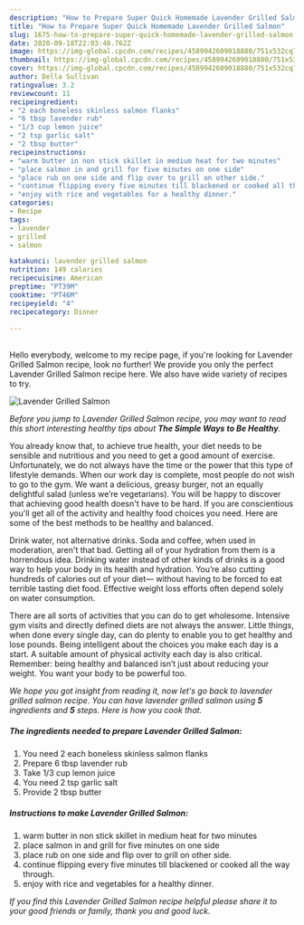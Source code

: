 ```yaml
---
description: "How to Prepare Super Quick Homemade Lavender Grilled Salmon"
title: "How to Prepare Super Quick Homemade Lavender Grilled Salmon"
slug: 1675-how-to-prepare-super-quick-homemade-lavender-grilled-salmon
date: 2020-09-18T22:03:48.762Z
image: https://img-global.cpcdn.com/recipes/4589942609018880/751x532cq70/lavender-grilled-salmon-recipe-main-photo.jpg
thumbnail: https://img-global.cpcdn.com/recipes/4589942609018880/751x532cq70/lavender-grilled-salmon-recipe-main-photo.jpg
cover: https://img-global.cpcdn.com/recipes/4589942609018880/751x532cq70/lavender-grilled-salmon-recipe-main-photo.jpg
author: Della Sullivan
ratingvalue: 3.2
reviewcount: 11
recipeingredient:
- "2 each boneless skinless salmon flanks"
- "6 tbsp lavender rub"
- "1/3 cup lemon juice"
- "2 tsp garlic salt"
- "2 tbsp butter"
recipeinstructions:
- "warm butter in non stick skillet in medium heat for two minutes"
- "place salmon in and grill for five minutes on one side"
- "place rub on one side and flip over to grill on other side."
- "continue flipping every five minutes till blackened or cooked all the way through."
- "enjoy with rice and vegetables for a healthy dinner."
categories:
- Recipe
tags:
- lavender
- grilled
- salmon

katakunci: lavender grilled salmon 
nutrition: 149 calories
recipecuisine: American
preptime: "PT39M"
cooktime: "PT46M"
recipeyield: "4"
recipecategory: Dinner

---
```

<br>
Hello everybody, welcome to my recipe page, if you're looking for Lavender Grilled Salmon recipe, look no further! We provide you only the perfect Lavender Grilled Salmon recipe here. We also have wide variety of recipes to try.
<br>


![Lavender Grilled Salmon](https://img-global.cpcdn.com/recipes/4589942609018880/751x532cq70/lavender-grilled-salmon-recipe-main-photo.jpg)

<i>Before you jump to Lavender Grilled Salmon recipe, you may want to read this short interesting healthy tips about <strong>The Simple Ways to Be Healthy</strong>.</i>

You already know that, to achieve true health, your diet needs to be sensible and nutritious and you need to get a good amount of exercise. Unfortunately, we do not always have the time or the power that this type of lifestyle demands. When our work day is complete, most people do not wish to go to the gym. We want a delicious, greasy burger, not an equally delightful salad (unless we’re vegetarians). You will be happy to discover that achieving good health doesn't have to be hard. If you are conscientious you'll get all of the activity and healthy food choices you need. Here are some of the best methods to be healthy and balanced.

Drink water, not alternative drinks. Soda and coffee, when used in moderation, aren't that bad. Getting all of your hydration from them is a horrendous idea. Drinking water instead of other kinds of drinks is a good way to help your body in its health and hydration. You’re also cutting hundreds of calories out of your diet— without having to be forced to eat terrible tasting diet food. Effective weight loss efforts often depend solely on water consumption.

There are all sorts of activities that you can do to get wholesome. Intensive gym visits and directly defined diets are not always the answer. Little things, when done every single day, can do plenty to enable you to get healthy and lose pounds. Being intelligent about the choices you make each day is a start. A suitable amount of physical activity each day is also critical. Remember: being healthy and balanced isn’t just about reducing your weight. You want your body to be powerful too. 


<i>We hope you got insight from reading it, now let's go back to lavender grilled salmon recipe. You can have lavender grilled salmon using <strong>5</strong> ingredients and <strong>5</strong> steps. Here is how you cook that.
</i>

##### The ingredients needed to prepare Lavender Grilled Salmon:

1. You need 2 each boneless skinless salmon flanks
1. Prepare 6 tbsp lavender rub
1. Take 1/3 cup lemon juice
1. You need 2 tsp garlic salt
1. Provide 2 tbsp butter


##### Instructions to make Lavender Grilled Salmon:

1. warm butter in non stick skillet in medium heat for two minutes
1. place salmon in and grill for five minutes on one side
1. place rub on one side and flip over to grill on other side.
1. continue flipping every five minutes till blackened or cooked all the way through.
1. enjoy with rice and vegetables for a healthy dinner.


<i>If you find this Lavender Grilled Salmon recipe helpful please share it to your good friends or family, thank you and good luck.</i>
